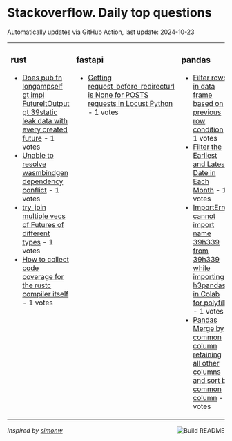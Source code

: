 # Stackoverflow. Daily top questions 

Automatically updates via GitHub Action, last update: <!-- date starts -->2024-10-23<!-- date ends -->


<table><tr><td valign="top" width="33%">

### rust
<!-- rust starts -->
* [Does pub fn longampself gt impl FutureltOutput  gt  39static leak data with every created future](https://stackoverflow.com/questions/79118831/does-pub-fn-longself-impl-futureoutput-static-leak-data-with-e) - 1 votes
* [Unable to resolve wasmbindgen dependency conflict](https://stackoverflow.com/questions/79118583/unable-to-resolve-wasm-bindgen-dependency-conflict) - 1 votes
* [try_join multiple vecs of Futures of different types](https://stackoverflow.com/questions/79118661/try-join-multiple-vecs-of-futures-of-different-types) - 1 votes
* [How to collect code coverage for the rustc compiler itself](https://stackoverflow.com/questions/79112200/how-to-collect-code-coverage-for-the-rustc-compiler-itself) - 1 votes
<!-- rust ends -->
</td><td valign="top" width="34%">


### fastapi
<!-- fastapi starts -->
* [Getting request_before_redirecturl is None for POSTS requests in Locust Python](https://stackoverflow.com/questions/79113663/getting-request-before-redirect-url-is-none-for-posts-requests-in-locust-python) - 1 votes
<!-- fastapi ends -->
</td><td valign="top" width="34%">


### pandas
<!-- pandas starts -->
* [Filter rows in data frame based on previous row condition](https://stackoverflow.com/questions/79116212/filter-rows-in-data-frame-based-on-previous-row-condition) - 1 votes
* [Filter the Earliest and Latest Date in Each Month](https://stackoverflow.com/questions/79114445/filter-the-earliest-and-latest-date-in-each-month) - 1 votes
* [ImportError cannot import name 39h339 from 39h339 while importing h3pandas in Colab for polyfill](https://stackoverflow.com/questions/79118717/importerror-cannot-import-name-h3-from-h3-while-importing-h3pandas-in-colab) - 1 votes
* [Pandas Merge by common column retaining all other columns and sort by common column](https://stackoverflow.com/questions/79112101/pandas-merge-by-common-column-retaining-all-other-columns-and-sort-by-common-co) - 1 votes
<!-- pandas ends -->
</td></tr></table>

<a href="https://github.com/hp0404/hp0404/actions"><img src="https://github.com/hp0404/hp0404/workflows/Build%20README/badge.svg" align="right" alt="Build README"></a> <p>*Inspired by  [simonw](https://github.com/simonw/simonw)*</p>
